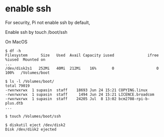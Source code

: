 # enable ssh

For security, Pi not enable ssh by default,

Enable ssh by touch /boot/ssh

On MacOS

```console
$ df -h
Filesystem      Size   Used  Avail Capacity iused               ifree %iused  Mounted on
...
/dev/disk2s1   252Mi   40Mi  212Mi    16%       0                   0  100%   /Volumes/boot

$ ls -l /Volumes/boot/
total 79019
-rwxrwxrwx  1 supasin  staff    18693 Jun 24 15:21 COPYING.linux
-rwxrwxrwx  1 supasin  staff     1494 Jun 24 15:21 LICENCE.broadcom
-rwxrwxrwx  1 supasin  staff    24205 Jul  8 13:02 bcm2708-rpi-b-plus.dtb
...

$ touch /Volumes/boot/ssh

$ diskutil eject /dev/disk2
Disk /dev/disk2 ejected
```

